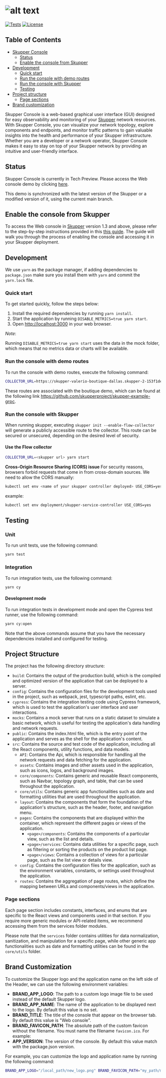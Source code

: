 # ![alt text](https://user-images.githubusercontent.com/79913332/225248562-80d8f046-dba6-4b1e-94d2-75b4ece046f0.png)

[![Tests](https://github.com/skupperproject/skupper-console/actions/workflows/skupper-console.yml/badge.svg)](https://github.com/skupperproject/skupper-console/actions/workflows/skupper-console.yml) [![License](https://img.shields.io/badge/License-Apache_2.0-blue.svg)](https://opensource.org/licenses/Apache-2.0)

## Table of Contents

- [Skupper Console](#skupper-console)
  - [Status](#status)
  - [Enable the console from Skupper](#enable-the-console-from-skupper)
- [Development](#development)
  - [Quick start](#quick-start)
  - [Run the console with demo routes](#run-the-console-with-demo-routes)
  - [Run the console with Skupper](#run-the-console-with-skupper)
  - [Testing](#testing)
- [Project structure](#project-structure)
  - [Page sections](#page-sections)
- [Brand customization](#brand-customization)

Skupper Console is a web-based graphical user interface (GUI) designed for easy observability and monitoring of your [Skupper](https://github.com/skupperproject/skupper) network resources. With Skupper Console, you can visualize your network topology, explore components and endpoints, and monitor traffic patterns to gain valuable insights into the health and performance of your Skupper infrastructure. Whether you are a developer or a network operator, Skupper Console makes it easy to stay on top of your Skupper network by providing an intuitive and user-friendly interface.

## Status

Skupper Console is currently in Tech Preview. Please access the Web console demo by clicking [here](https://skupper-console-vry5.vercel.app/#/topology).

This demo is synchronized with the latest version of the Skupper or a modified version of it, using the current main branch.

## Enable the console from Skupper

To access the Web console in [Skupper](https://github.com/skupperproject/skupper) version 1.3 and above, please refer to the step-by-step instructions provided in this [this guide](https://github.com/skupperproject/skupper-docs/blob/main/modules/console/pages/flow-console.adoc). The guide will walk you through the process of enabling the console and accessing it in your Skupper deployment.

## Development

We use `yarn` as the package manager, if adding dependencies to `package.json`
make sure you install them with `yarn` and commit the `yarn.lock` file.

### Quick start

To get started quickly, follow the steps below:

1. Install the required dependencies by running `yarn install`.
2. Start the application by running `DISABLE_METRICS=true yarn start`.
3. Open <http://localhost:3000> in your web browser.

_Note_:

Running `DISABLE_METRICS=true yarn start` uses the data in the mock folder, which means that no metrics data or charts will be available.

### Run the console with demo routes

To run the console with demo routes, execute the following command:

```bash
COLLECTOR_URL=https://skupper-valerio-boutique-dallas.skupper-2-153f1de160110098c1928a6c05e19444-0000.us-south.containers.appdomain.cloud yarn start
```

These routes are associated with the boutique demo, which can be found at the following link <https://github.com/skupperproject/skupper-example-grpc>.

### Run the console with Skupper

When running skupper, executing `skupper init --enable-flow-collector` will generate a publicly accessible route to the collector. This route can be secured or unsecured, depending on the desired level of security.

#### Use the Flow collector

```bash
COLLECTOR_URL=<skupper url> yarn start
```

**Cross-Origin Resource Sharing (CORS) issue**
For security reasons, browsers forbid requests that come in from cross-domain sources. We need to allow the CORS manually:

```bash
kubectl set env <name of your skupper controller deployed> USE_CORS=yes
```

example:

```bash
kubectl set env deployment/skupper-service-controller USE_CORS=yes
```

## Testing

### Unit

To run unit tests, use the following command:

```bash
yarn test
```

### Integration

To run integration tests, use the following command:

```bash
yarn cy
```

#### Development mode

To run integration tests in development mode and open the Cypress test runner, use the following command:

```bash
yarn cy:open
```

Note that the above commands assume that you have the necessary dependencies installed and configured for testing.

## Project Structure

The project has the following directory structure:

- `build`: Contains the output of the production build, which is the compiled and optimized version of the application that can be deployed to a server.
- `config`: Contains the configuration files for the development tools used in the project, such as webpack, jest, typescript paths, eslint, etc.
- `cypress`: Contains the integration testing code using Cypress framework, which is used to test the application's user interface and user interactions.
- `mocks`: Contains a mock server that runs on a static dataset to simulate a basic network, which is useful for testing the application's data handling and network requests.
- `public`: Contains the index.html file, which is the entry point of the application and serves as the shell for the application's content.
- `src`: Contains the source and test code of the application, including all the React components, utility functions, and data models.
  - `API`: Contains the Api, which is responsible for handling all the network requests and data fetching for the application.
  - `assets`: Contains images and other assets used in the application, such as icons, logos, and background images.
  - `core/components`: Contains generic and reusable React components, such as Navbar, topology graph, and table, that can be used throughout the application.
  - `core/utils`: Contains generic app functionalities such as date and formatting utilities that are used throughout the application.
  - `layout`: Contains the components that form the foundation of the application's structure, such as the header, footer, and navigation menu.
  - `pages`: Contains the components that are displayed within the container, which represent the different pages or views of the application.
    - `<page>/components`: Contains the components of a particular view, such as the list and details.
    - `<page>/services`: Contains data utilities for a specific page, such as filtering or sorting the products on the product list page.
    - `<page>/views`: Contains a collection of views for a particular page, such as the list view or details view.
  - `config`: Contains the configuration files for the application, such as the environment variables, constants, or settings used throughout the application.
  - `routes`: Contains the aggregation of page routes, which define the mapping between URLs and components/views in the application.

### Page sections

Each page section includes constants, interfaces, and enums that are specific to the React views and components used in that section. If you require more generic modules or API-related items, we recommend accessing them from the services folder modules.

Please note that the `services` folder contains utilities for data normalization, sanitization, and manipulation for a specific page, while other generic app functionalities such as date and formatting utilities can be found in the `core/utils` folder.

## Brand Customization

To customize the Skupper logo and the application name on the left side of the Header, we can use the following environment variables:

- **BRAND_APP_LOGO**: The path to a custom logo image file to be used instead of the default Skupper logo.
- **BRAND_APP_NAME**: The name of the application to be displayed next to the logo. By default this value is no set.
- **BRAND_TITLE**: The title of the console that appear on the browser tab. By default this value is "Web console".
- **BRAND_FAVICON_PATH**: The absolute path of the custom favicon without the filename. You must name the filename `favicon.ico`. For example:
- **APP_VERSION**: The version of the console. By default this value match with the package.json version.

For example, you can customize the logo and application name by running the following command:

```bash
BRAND_APP_LOGO="/local_path/new_logo.png" BRAND_FAVICON_PATH="my_path/my_folder/" BRAND_TITLE="title name" yarn build
```
